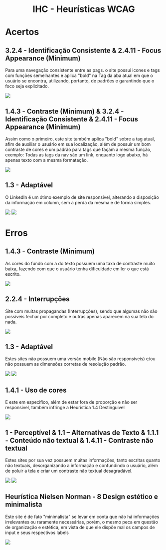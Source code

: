 <h1 align="center">
  IHC - Heurísticas WCAG
</h1>

# Acertos
## 3.2.4 - Identificação Consistente  &  2.4.11 - Focus Appearance (Minimum)
 
Para uma navegação consistente entre as pags. o site possui icones e tags com funções semelhantes e aplica "bold" na Tag da aba atual em que o usuário se encontra, utilizando, portanto, de padrões e garantindo que o foco seja explicitado.

<img src="img/DM.png">

## 1.4.3 - Contraste (Minimum) & 3.2.4 - Identificação Consistente  &  2.4.11 - Focus Appearance (Minimum)
 
Assim como o primeiro, este site também aplica "bold" sobre a tag atual, afim de auxiliar o usuário em sua localização, além de possuir um bom contraste de cores e um padrão para tags que façam a mesma função, exemplo: Todas as tags da nav são um link, enquanto logo abaixo, há apenas texto com a mesma formatação.

<img src="img/TecSUS.png">

## 1.3 - Adaptável
 
O LinkedIn é um ótimo exemplo de site responsivel, alterando a disposição da informação em column, sem a perda da mesma e de forma simples.

<div display="flex">
  <img src="img/LinkedIn.png">
  <img src="img/LinkedIn_Respose.png"> 
</div>

# Erros

## 1.4.3 - Contraste (Minimum)
As cores do fundo com a do texto possuem uma taxa de contraste muito baixa, fazendo com que o usuário tenha dificuldade em ler o que está escrito.

<img src="img/XPro.png">

## 2.2.4 - Interrupções
Site com muitas propagandas (Interrupções), sendo que algumas não são possíveis fechar por completo e outras apenas aparecem na sua tela do nada.

<img src="img/NoticiasAutomotivas.png">

## 1.3 - Adaptável
Estes sites não possuem uma versão mobile (Não são responsíveis) e/ou não possuem as dimensões corretas de resolução padrão.

<img src="img/BibliotecaFGV.png">
<img src="img/Paysandu.png">

## 1.4.1 - Uso de cores
E este em especifico, além de estar fora de proporção e não ser responsivel, também infringe a Heuristica 1.4 Destinguivel
  
<img src="img/Sintegra.png">


## 1 - Perceptível & 1.1 – Alternativas de Texto & 1.1.1 - Conteúdo não textual & 1.4.11 - Contraste não textual
Estes sites por sua vez possuem muitas informações, tanto escritas quanto não textuais, desorganizando a informação e confundindo o usuário, além de poluir a tela e criar um contraste não textual desagradável.

<img src="img/Americanas.png">
<img src="img/Pichau.png">

## Heurística Nielsen Norman - 8 Design estético e minimalista
Este site é de fato "minimalista" se levar em conta que não há informações irrelevantes ou raramente necessárias, porém, o mesmo peca em questão de organização e estética, em vista de que ele dispõe mal os campos de input e seus respectivos labels

<img src="img/TribunalJusticaSergipe.png">


